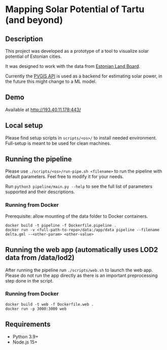 # Mapping Solar Potential of Tartu (and beyond)

## Description

This project was developed as a prototype of a tool to visualize solar potential of Estonian cities.

It was designed to work with the data from [Estonian Land Board](https://geoportaal.maaamet.ee/eng/Download-3D-data-p837.html).

Currently the [PVGIS API](https://joint-research-centre.ec.europa.eu/pvgis-photovoltaic-geographical-information-system/getting-started-pvgis/api-non-interactive-service_en
) is used as a backend for estimating solar power, in the future this might change to a ML model.

## Demo

Available at http://193.40.11.178:443/

## Local setup

Please find setup scripts in `scripts/<os>/` to install needed environment. Full-setup is meant to be used for clean machines.

## Running the pipeline

Please use `./scripts/<os>/run-pipe.sh <filename>` to run the pipeline with default parameters. Feel free to modify it for your needs.

Run `python3 pipeline/main.py --help` to see the full list of parameters supported and their descriptions.

### Running from Docker

Prerequisite: allow mounting of the data folder to Docker containers.

```
docker build -t pipeline -f Dockerfile.pipeline .
docker run -v <full-path-to-repo>/data:/app/data pipeline --filename delta.gml --<other-param> <other-value>
```


## Running the web app (automatically uses LOD2 data from /data/lod2)

After running the pipeline run `./scripts/web.sh` to launch the web app. 
Please do not run the app directly as there is an important preprocessing step done in the script.

### Running from Docker


```
docker build -t web -f Dockerfile.web .
docker run -p 3000:3000 web
```

## Requirements
* Python 3.9+
* Node.js 15+

